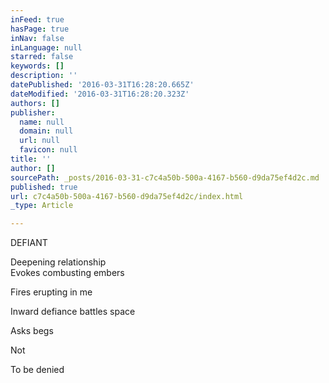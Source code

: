 ```yaml
---
inFeed: true
hasPage: true
inNav: false
inLanguage: null
starred: false
keywords: []
description: ''
datePublished: '2016-03-31T16:28:20.665Z'
dateModified: '2016-03-31T16:28:20.323Z'
authors: []
publisher:
  name: null
  domain: null
  url: null
  favicon: null
title: ''
author: []
sourcePath: _posts/2016-03-31-c7c4a50b-500a-4167-b560-d9da75ef4d2c.md
published: true
url: c7c4a50b-500a-4167-b560-d9da75ef4d2c/index.html
_type: Article

---
```

DEFIANT

Deepening relationship  
Evokes combusting embers
  
Fires erupting in me
  
Inward defiance battles space
  
Asks begs
  
Not
  
To be denied